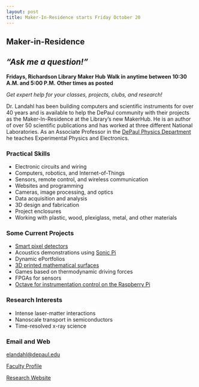 ```yaml
---
layout: post
title: Maker-In-Residence starts Friday October 20
---
```


## Maker-in-Residence 
## *“Ask me a question!”*

**Fridays, Richardson Library Maker Hub**
**Walk in anytime between 10:30 A.M. and 5:00 P.M.**
**Other times as posted**

*Get expert help for your classes, projects, clubs, and research!*

Dr. Landahl has been building computers and scientific instruments for over 40 years and is available to help the DePaul community with their projects as the Maker-In-Residence at the Library’s new MakerHub.  He is an author of over 50 scientific publications and has worked at three different National Laboratories.  As an Associate Professor in the [DePaul Physics Department](https://csh.depaul.edu/academics/physics/Pages/default.aspx) he teaches Experimental Physics and Electronics. 

### Practical Skills

  * Electronic circuits and wiring
  * Computers, robotics, and Internet-of-Things
  * Sensors, remote control, and wireless communication
  * Websites and programming
  * Cameras, image processing, and optics
  * Data acquisition and analysis
  * 3D design and fabrication
  * Project enclosures
  * Working with plastic, wood, plexiglass, metal, and other materials

### Some Current Projects

  * [Smart pixel detectors](https://doi.org/10.1107/S1600577515018044)
  * Acoustics demonstrations using [Sonic Pi](http://sonic-pi.net/)
  * Dynamic ePortfolios
  * [3D printed mathematical surfaces](https://www.thingiverse.com/thing:561757)
  * Games based on thermodynamic driving forces
  * FPGAs for sensors
  * [Octave for instrumentation control on the Raspberry Pi](https://github.com/DPU-SENS)

### Research Interests

  * Intense laser-matter interactions
  * Nanoscale transport in semiconductors
  * Time-resolved x-ray science

### Email and Web

  [elandahl@depaul.edu](mailto:elandahl@depaul.edu)

  [Faculty Profile](https://csh.depaul.edu/faculty-staff/faculty-a-z/Pages/physics/eric-landahl.aspx)

  [Research Website](https://sites.google.com/site/elandahl/Home)

